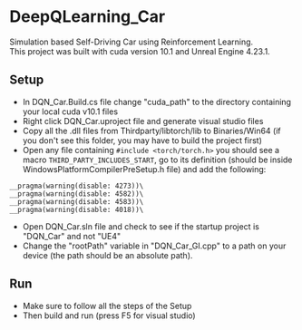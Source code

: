 # DeepQLearning_Car
Simulation based Self-Driving Car using Reinforcement Learning.\
This project was built with cuda version 10.1 and Unreal Engine 4.23.1.


## Setup
* In DQN_Car.Build.cs file change "cuda_path" to the directory containing your local cuda v10.1 files
* Right click DQN_Car.uproject file and generate visual studio files 
* Copy all the .dll files from Thirdparty/libtorch/lib to Binaries/Win64 (if you don't see this folder, you may have to build the project first)
* Open any file containing ```#include <torch/torch.h>``` you should see a macro ```THIRD_PARTY_INCLUDES_START```, go to its definition  (should be inside WindowsPlatformCompilerPreSetup.h file) and add the following:
``` 
__pragma(warning(disable: 4273))\
__pragma(warning(disable: 4582))\
__pragma(warning(disable: 4583))\
__pragma(warning(disable: 4018))\
```
* Open DQN_Car.sln file and check to see if the startup project is "DQN_Car" and not "UE4"
* Change the "rootPath" variable in "DQN_Car_GI.cpp" to a path on your device (the path should be an absolute path).

## Run
* Make sure to follow all the steps of the Setup
* Then build and run (press F5 for visual studio)
